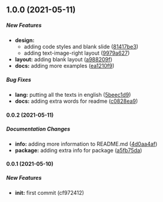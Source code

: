 ## 1.0.0 (2021-05-11)

##### New Features

* **design:**
  *  adding code styles and blank slide ([81417be3](https://github.com/danestves/slidev-theme-flayyer/commit/81417be3e205d8799ce7bf1a35d4dea0917df937))
  *  adding text-image-right layout ([9979a627](https://github.com/danestves/slidev-theme-flayyer/commit/9979a62795f23fea7689187c541c2b559f2aa216))
* **layout:**  adding blank layout ([a988209f](https://github.com/danestves/slidev-theme-flayyer/commit/a988209fa495e8a722b3c82f0818608514995ab3))
* **docs:**  adding more examples ([ea1210f9](https://github.com/danestves/slidev-theme-flayyer/commit/ea1210f9853b8023de99a9d01a532e93970bafc7))

##### Bug Fixes

* **lang:**  putting all the texts in english ([5beec1d9](https://github.com/danestves/slidev-theme-flayyer/commit/5beec1d994a2a7e6a65ca440134bb81cc64dcab9))
* **docs:**  adding extra words for readme ([c0828ea9](https://github.com/danestves/slidev-theme-flayyer/commit/c0828ea926a661aa41499403bc44fc57b51b8b03))

#### 0.0.2 (2021-05-11)

##### Documentation Changes

* **info:**  adding more information to README.md ([4d0aa4af](https://github.com/danestves/slidev-theme-flayyer/commit/4d0aa4af35468a408c1d6408c74fe05ed51de6e4))
* **package:**  adding extra info for package ([a5fb75da](https://github.com/danestves/slidev-theme-flayyer/commit/a5fb75da06aeed4d6a792c2b0f11a9413c693ebd))

#### 0.0.1 (2021-05-10)

##### New Features

* **init:**  first commit (cf972412)

